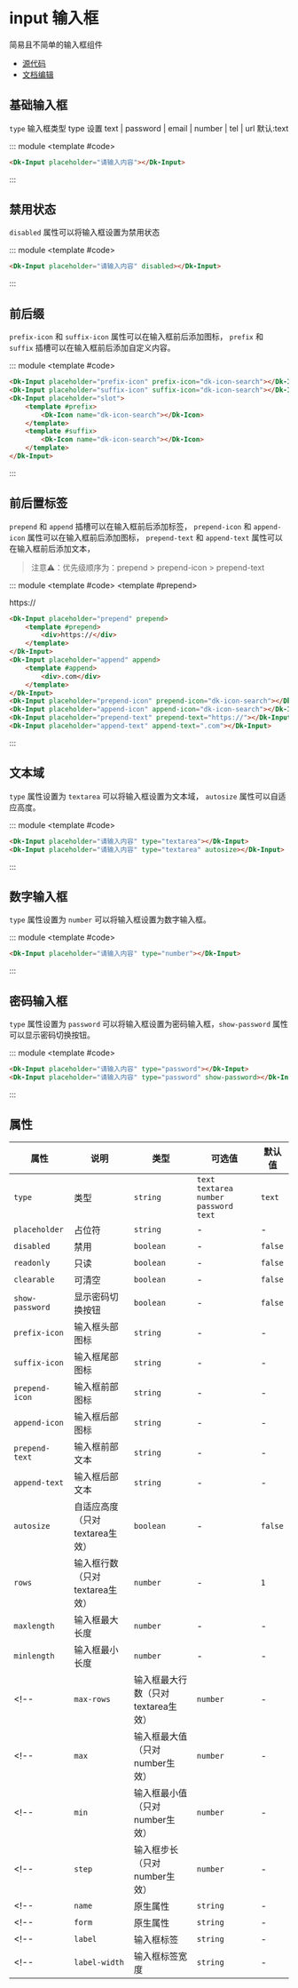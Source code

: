# input 输入框

简易且不简单的输入框组件

- [源代码](https://github.com/CadWalaDers/dk-ui/tree/master/packages/components/dkinput)
- [文档编辑](https://github.com/CadWalaDers/dk-ui/blob/master/docs/components/input.md)

## 基础输入框

`type` 输入框类型 type 设置 text | password | email | number | tel | url 默认:text

::: module
<template #code>
<Dk-Input placeholder="请输入内容"></Dk-Input>
</template>

```html
<Dk-Input placeholder="请输入内容"></Dk-Input>
```

:::

## 禁用状态

`disabled` 属性可以将输入框设置为禁用状态

::: module
<template #code>
<Dk-Input placeholder="请输入内容" disabled></Dk-Input>
</template>

```html
<Dk-Input placeholder="请输入内容" disabled></Dk-Input>
```

:::

## 前后缀

`prefix-icon` 和 `suffix-icon` 属性可以在输入框前后添加图标，
`prefix` 和 `suffix` 插槽可以在输入框前后添加自定义内容。

::: module
<template #code>
<Dk-Input placeholder="prefix-icon" prefix-icon="dk-icon-search"></Dk-Input>
<div style='margin-top: 10px;'></div>
<Dk-Input placeholder="suffix-icon" suffix-icon="dk-icon-search"></Dk-Input>
<div style='margin-top: 10px;'></div>
<Dk-Input placeholder="slot">
    <template #prefix>
        <Dk-Icon name="dk-icon-search"></Dk-Icon>
    </template>
    <template #suffix>
        <Dk-Icon name="dk-icon-search"></Dk-Icon>
    </template>
</Dk-Input>
</template>

```html
<Dk-Input placeholder="prefix-icon" prefix-icon="dk-icon-search"></Dk-Input>
<Dk-Input placeholder="suffix-icon" suffix-icon="dk-icon-search"></Dk-Input>
<Dk-Input placeholder="slot">
    <template #prefix>
        <Dk-Icon name="dk-icon-search"></Dk-Icon>
    </template>
    <template #suffix>
        <Dk-Icon name="dk-icon-search"></Dk-Icon>
    </template>
</Dk-Input>
```

:::

## 前后置标签

`prepend` 和 `append` 插槽可以在输入框前后添加标签，
`prepend-icon` 和 `append-icon` 属性可以在输入框前后添加图标，
`prepend-text` 和 `append-text` 属性可以在输入框前后添加文本，
> 注意⚠️：优先级顺序为：prepend > prepend-icon > prepend-text

::: module
<template #code>
<Dk-Input placeholder="prepend" prepend>
    <template #prepend>
        <div>https://</div>
    </template>
</Dk-Input>
<div style='margin-top: 10px;'></div>
<Dk-Input placeholder="append" append>
    <template #append>
        <div>.com</div>
    </template>
</Dk-Input>
<div style='margin-top: 10px;'></div>
<Dk-Input placeholder="prepend-icon" prepend-icon="dk-icon-search"></Dk-Input>
<div style='margin-top: 10px;'></div>
<Dk-Input placeholder="append-icon" append-icon="dk-icon-search"></Dk-Input>
<div style='margin-top: 10px;'></div>
<Dk-Input placeholder="prepend-text" prepend-text="https://"></Dk-Input>
<div style='margin-top: 10px;'></div>
<Dk-Input placeholder="append-text" append-text=".com"></Dk-Input>
</template>

```html
<Dk-Input placeholder="prepend" prepend>
    <template #prepend>
        <div>https://</div>
    </template>
</Dk-Input>
<Dk-Input placeholder="append" append>
    <template #append>
        <div>.com</div>
    </template>
</Dk-Input>
<Dk-Input placeholder="prepend-icon" prepend-icon="dk-icon-search"></Dk-Input>
<Dk-Input placeholder="append-icon" append-icon="dk-icon-search"></Dk-Input>
<Dk-Input placeholder="prepend-text" prepend-text="https://"></Dk-Input>
<Dk-Input placeholder="append-text" append-text=".com"></Dk-Input>
```

:::

## 文本域

`type` 属性设置为 `textarea` 可以将输入框设置为文本域， `autosize` 属性可以自适应高度。

::: module
<template #code>
<Dk-Input placeholder="请输入内容" type="textarea"></Dk-Input>
<div style='margin-top: 10px;'></div>
<Dk-Input placeholder="请输入内容" type="textarea" autosize></Dk-Input>
</template>

```html
<Dk-Input placeholder="请输入内容" type="textarea"></Dk-Input>
<Dk-Input placeholder="请输入内容" type="textarea" autosize></Dk-Input>
```

:::

## 数字输入框

`type` 属性设置为 `number` 可以将输入框设置为数字输入框。

::: module
<template #code>
<Dk-Input placeholder="请输入内容" type="number"></Dk-Input>
</template>

```html
<Dk-Input placeholder="请输入内容" type="number"></Dk-Input>
```

:::

## 密码输入框

`type` 属性设置为 `password` 可以将输入框设置为密码输入框，`show-password` 属性可以显示密码切换按钮。

::: module
<template #code>
<Dk-Input placeholder="请输入内容" type="password"></Dk-Input>
<div style='margin-top: 10px;'></div>
<Dk-Input placeholder="请输入内容" type="password" show-password></Dk-Input>
</template>

```html
<Dk-Input placeholder="请输入内容" type="password"></Dk-Input>
<Dk-Input placeholder="请输入内容" type="password" show-password></Dk-Input>
```

:::

## 属性

| 属性 | 说明 | 类型 | 可选值 | 默认值 | 
| --- | --- | --- | --- | --- |
| `type` | 类型 | `string` | `text` `textarea` `number` `password` `text` | `text` |
| `placeholder` | 占位符 | `string` | - | - |
| `disabled` | 禁用 | `boolean` | - | `false` |
| `readonly` | 只读 | `boolean` | - | `false` |
| `clearable` | 可清空 | `boolean` | - | `false` |
| `show-password` | 显示密码切换按钮 | `boolean` | - | `false` |
| `prefix-icon` | 输入框头部图标 | `string` | - | - |
| `suffix-icon` | 输入框尾部图标 | `string` | - | - |
| `prepend-icon` | 输入框前部图标 | `string` | - | - |
| `append-icon` | 输入框后部图标 | `string` | - | - |
| `prepend-text` | 输入框前部文本 | `string` | - | - |
| `append-text` | 输入框后部文本 | `string` | - | - |
| `autosize` | 自适应高度（只对textarea生效） | `boolean` | - | `false` |
| `rows` | 输入框行数（只对textarea生效） | `number` | - | `1` |
| `maxlength` | 输入框最大长度 | `number` | - | - |
| `minlength` | 输入框最小长度 | `number` | - | - | 
<!-- | `max-rows` | 输入框最大行数（只对textarea生效） | `number` | - | `6` | -->
<!-- | `max` | 输入框最大值（只对number生效） | `number` | - | - | -->
<!-- | `min` | 输入框最小值（只对number生效） | `number` | - | - | -->
<!-- | `step` | 输入框步长（只对number生效） | `number` | - | `1` | -->
<!-- | `name` | 原生属性 | `string` | - | - | -->
<!-- | `form` | 原生属性 | `string` | - | - | -->
<!-- | `label` | 输入框标签 | `string` | - | - | -->
<!-- | `label-width` | 输入框标签宽度 | `string` | - | - | -->


